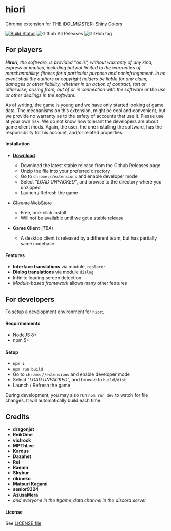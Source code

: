 # hiori
Chrome extension for [THE iDOLM@STER: Shiny Colors](http://bnent.jp/shiny-2pro/)

[![Build Status](https://travis-ci.org/shinycolors/hiori.svg?branch=master)](https://travis-ci.org/shinycolors/hiori)
![Github All Releases](https://img.shields.io/github/downloads/shinycolors/hiori/total.svg)
![GitHub tag](https://img.shields.io/github/tag/shinycolors/hiori.svg)

## For players
_**Hirori**, the software, is provided "as is", without warranty of any kind, express or implied, including but not limited to the warranties of merchantability, fitness for a particular purpose and noninfringement. in no event shall the authors or copyright holders be liable for any claim, damages or other liability, whether in an action of contract, tort or otherwise, arising from, out of or in connection with the software or the use or other dealings in the software._

As of writing, the game is young and we have only started looking at game data. The mechanisms on this extension, might be cool and convenient, but we provide no warranty as to the safety of accounts that use it. Please use at your own risk. We do not know how tolerant the developers are about game client mods. Again, the user, the one installing the software, has the responsibility for his account, and/or related properties.

#### Installation
* [**Download**](https://github.com/shinycolors/hiori/releases)
  * Download the latest stable release from the Github Releases page
  * Unzip the file into your preferred directory
  * Go to `chrome://extensions` and enable developer mode
  * Select "_LOAD UNPACKED_", and browse to the directory where you unzipped
  * Launch / Refresh the game


* ~~Chrome WebStore~~
  * Free, one-click install
  * Will not be available until we get a stable release


* **Game Client** (_TBA_)
  * A desktop client is released by a different team, but has partially same codebase

#### Features
* **Interface translations** via module, `replacer`
* **Dialog translations** via module `dialog`
* ~~Infinite loading screen detection~~
* _Module-based framework_ allows many other features

## For developers
To setup a development environment for `hiori`

#### Requirmements
* NodeJS 8+
* npm 5+

#### Setup
* `npm i`
* `npm run build`
* Go to `chrome://extensions` and enable developer mode
* Select "_LOAD UNPACKED_", and browse to `build/dist`
* Launch / Refresh the game

During development, you may also run `npm run dev` to watch for file changes. It will automatically build each time.


## Credits
* **dragonjet**
* **ReikOme**
* **victrock**
* **MPThLee**
* **Karous**
* **Dazahet**
* **Rei**
* **Raemn**
* **Skybur**
* **rikineko**
* **Matsuri Kagami**
* **senior9324**
* **AzusaMera**
* _and everyone in the #game_data channel in the discord server_

#### License
See [LICENSE file](https://github.com/shinycolors/hiori/blob/develop/LICENSE)
